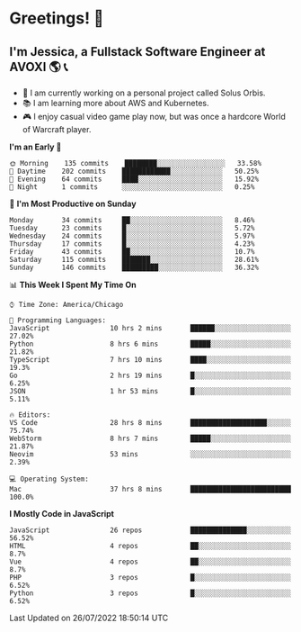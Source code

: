 # Greetings! 🧠

## I'm Jessica, a Fullstack Software Engineer at AVOXI 🌎 📞

- 🌟 I am currently working on a personal project called Solus Orbis.
- 📚 I am learning more about AWS and Kubernetes.
- 🎮 I enjoy casual video game play now, but was once a hardcore World of Warcraft player.

<!--START_SECTION:waka-->
**I'm an Early 🐤** 

```text
🌞 Morning    135 commits    ████████░░░░░░░░░░░░░░░░░   33.58% 
🌆 Daytime    202 commits    ████████████░░░░░░░░░░░░░   50.25% 
🌃 Evening    64 commits     ████░░░░░░░░░░░░░░░░░░░░░   15.92% 
🌙 Night      1 commits      ░░░░░░░░░░░░░░░░░░░░░░░░░   0.25%

```
📅 **I'm Most Productive on Sunday** 

```text
Monday       34 commits     ██░░░░░░░░░░░░░░░░░░░░░░░   8.46% 
Tuesday      23 commits     █░░░░░░░░░░░░░░░░░░░░░░░░   5.72% 
Wednesday    24 commits     █░░░░░░░░░░░░░░░░░░░░░░░░   5.97% 
Thursday     17 commits     █░░░░░░░░░░░░░░░░░░░░░░░░   4.23% 
Friday       43 commits     ██░░░░░░░░░░░░░░░░░░░░░░░   10.7% 
Saturday     115 commits    ███████░░░░░░░░░░░░░░░░░░   28.61% 
Sunday       146 commits    █████████░░░░░░░░░░░░░░░░   36.32%

```


📊 **This Week I Spent My Time On** 

```text
⌚︎ Time Zone: America/Chicago

💬 Programming Languages: 
JavaScript               10 hrs 2 mins       ██████░░░░░░░░░░░░░░░░░░░   27.02% 
Python                   8 hrs 6 mins        █████░░░░░░░░░░░░░░░░░░░░   21.82% 
TypeScript               7 hrs 10 mins       ████░░░░░░░░░░░░░░░░░░░░░   19.3% 
Go                       2 hrs 19 mins       █░░░░░░░░░░░░░░░░░░░░░░░░   6.25% 
JSON                     1 hr 53 mins        █░░░░░░░░░░░░░░░░░░░░░░░░   5.11%

🔥 Editors: 
VS Code                  28 hrs 8 mins       ███████████████████░░░░░░   75.74% 
WebStorm                 8 hrs 7 mins        █████░░░░░░░░░░░░░░░░░░░░   21.87% 
Neovim                   53 mins             ░░░░░░░░░░░░░░░░░░░░░░░░░   2.39%

💻 Operating System: 
Mac                      37 hrs 8 mins       █████████████████████████   100.0%

```

**I Mostly Code in JavaScript** 

```text
JavaScript               26 repos            ██████████████░░░░░░░░░░░   56.52% 
HTML                     4 repos             ██░░░░░░░░░░░░░░░░░░░░░░░   8.7% 
Vue                      4 repos             ██░░░░░░░░░░░░░░░░░░░░░░░   8.7% 
PHP                      3 repos             █░░░░░░░░░░░░░░░░░░░░░░░░   6.52% 
Python                   3 repos             █░░░░░░░░░░░░░░░░░░░░░░░░   6.52%

```



 Last Updated on 26/07/2022 18:50:14 UTC
<!--END_SECTION:waka-->

<!--
**jessikuh/jessikuh** is a ✨ _special_ ✨ repository because its `README.md` (this file) appears on your GitHub profile.

Here are some ideas to get you started:

- 🔭 I’m currently working on ...
- 🌱 I’m currently learning ...
- 👯 I’m looking to collaborate on ...
- 🤔 I’m looking for help with ...
- 💬 Ask me about ...
- 📫 How to reach me: ...
- 😄 Pronouns: ...
- ⚡ Fun fact: ...
-->
